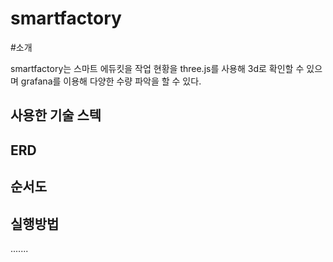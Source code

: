 # smartfactory

#소개

smartfactory는 스마트 에듀킷을 작업 현황을 three.js를 사용해 3d로 확인할 수 있으며 grafana를 이용해 다양한 수량 파악을 할 수 있다.

## 사용한 기술 스텍

## ERD

## 순서도

## 실행방법

.......
